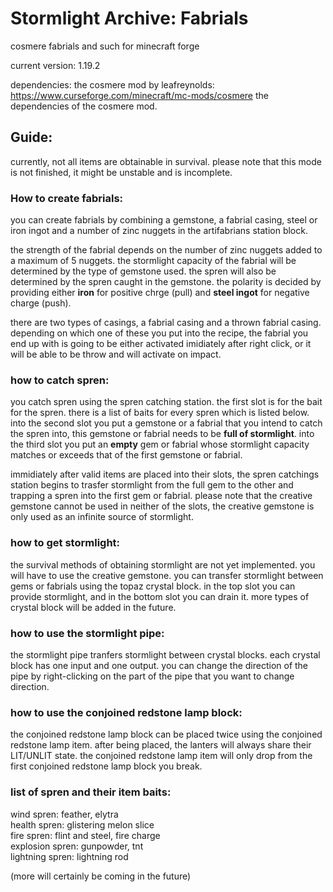 # Stormlight Archive: Fabrials

cosmere fabrials and such for minecraft forge

current version: 1.19.2

dependencies:
the cosmere mod by leafreynolds: https://www.curseforge.com/minecraft/mc-mods/cosmere
the dependencies of the cosmere mod.

## Guide:
currently, not all items are obtainable in survival.
please note that this mode is not finished, it might be unstable and is incomplete.

### How to create fabrials:
you can create fabrials by combining a gemstone, a fabrial casing, steel or iron ingot and a number of zinc nuggets in the artifabrians station block.

the strength of the fabrial depends on the number of zinc nuggets added to a maximum of 5 nuggets.
the stormlight capacity of the fabrial will be determined by the type of gemstone used.
the spren will also be determined by the spren caught in the gemstone.
the polarity is decided by providing either **iron** for positive chrge (pull) and **steel ingot** for negative charge (push).

there are two types of casings, a fabrial casing and a thrown fabrial casing. depending on which one of these you put into the recipe, the fabrial you end up with is going to be either activated imidiately after right click, or it will be able to be throw and will activate on impact.

### how to catch spren:
you catch spren using the spren catching station. the first slot is for the bait for the spren. there is a list of baits for every spren which is listed below.
into the second slot you put a gemstone or a fabrial that you intend to catch the spren into, this gemstone or fabrial needs to be **full of stormlight**.
into the third slot you put an **empty** gem or fabrial whose stormlight capacity matches or exceeds that of the first gemstone or fabrial.

immidiately after valid items are placed into their slots, the spren catchings station begins to trasfer stormlight from the full gem to the other and trapping a spren into the first gem or fabrial.
please note that the creative gemstone cannot be used in neither of the slots, the creative gemstone is only used as an infinite source of stormlight.

### how to get stormlight:
the survival methods of obtaining stormlight are not yet implemented. you will have to use the creative gemstone.
you can transfer stormlight between gems or fabrials using the topaz crystal block. in the top slot you can provide stormlight, and in the bottom slot you can drain it.
more types of crystal block will be added in the future.

### how to use the stormlight pipe:
the stormlight pipe tranfers stormlight between crystal blocks. each crystal block has one input and one output.
you can change the direction of the pipe by right-clicking on the part of the pipe that you want to change direction.

### how to use the conjoined redstone lamp block:
the conjoined redstone lamp block can be placed twice using the conjoined redstone lamp item. after being placed, the lanters will always share their LIT/UNLIT state.
the conjoined redstone lamp item will only drop from the first conjoined redstone lamp block you break.

### list of spren and their item baits:

wind spren: feather, elytra <br>
health spren: glistering melon slice <br>
fire spren: flint and steel, fire charge <br>
explosion spren: gunpowder, tnt <br>
lightning spren: lightning rod <br>

(more will certainly be coming in the future)



